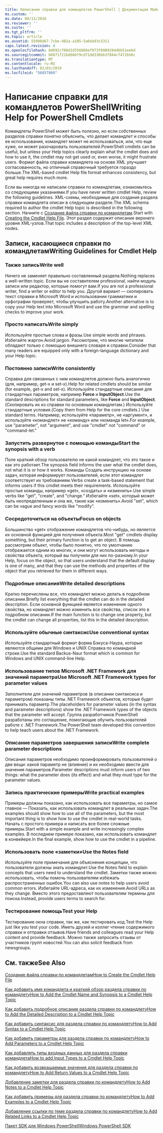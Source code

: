 ```yaml
---
title: Написание справки для командлетов PowerShell | Документация Майкрософт
ms.custom: ''
ms.date: 09/13/2016
ms.reviewer: ''
ms.suite: ''
ms.tgt_pltfrm: ''
ms.topic: article
ms.assetid: 55908d67-7cbe-482a-a105-5a6da93c5311
caps.latest.revision: 4
ms.openlocfilehash: 8d692cf88d1d356886ef973f0989294d6b51ee6d
ms.sourcegitcommit: b6871f21bd666f9cd71dd336bb3f844cf472b56c
ms.translationtype: MT
ms.contentlocale: ru-RU
ms.lasthandoff: 02/03/2019
ms.locfileid: "56857860"
---
```

# <a name="writing-help-for-powershell-cmdlets"></a><span data-ttu-id="83aeb-102">Написание справки для командлетов PowerShell</span><span class="sxs-lookup"><span data-stu-id="83aeb-102">Writing Help for PowerShell Cmdlets</span></span>

<span data-ttu-id="83aeb-103">Командлеты PowerShell может быть полезно, но если собственных разделов справки понятно объяснить, что делает командлет и способы ее использования, командлет может не использоваться, или, что еще хуже, он может разочаровать пользователей.</span><span class="sxs-lookup"><span data-stu-id="83aeb-103">PowerShell cmdlets can be useful, but unless your Help topics clearly explain what the cmdlet does and how to use it, the cmdlet may not get used or, even worse, it might frustrate users.</span></span>
<span data-ttu-id="83aeb-104">Формат файла справки командлета на основе XML улучшает согласованность, но отличный справочный требуется гораздо больше.</span><span class="sxs-lookup"><span data-stu-id="83aeb-104">The XML-based cmdlet Help file format enhances consistency, but great help requires much more.</span></span>

<span data-ttu-id="83aeb-105">Если вы никогда не написали справки по командлетам, ознакомьтесь со следующими указаниями.</span><span class="sxs-lookup"><span data-stu-id="83aeb-105">If you have never written cmdlet Help, review the following guidelines.</span></span>
<span data-ttu-id="83aeb-106">XML-схемы, необходимые для создания раздела справки командлета описан в следующем разделе.</span><span class="sxs-lookup"><span data-stu-id="83aeb-106">The XML schema required to author the cmdlet Help topic is described in the following section.</span></span>
<span data-ttu-id="83aeb-107">Начните с [Создание файла справки по командлетам](./how-to-create-the-cmdlet-help-file.md).</span><span class="sxs-lookup"><span data-stu-id="83aeb-107">Start with [Creating the Cmdlet Help File](./how-to-create-the-cmdlet-help-file.md).</span></span>
<span data-ttu-id="83aeb-108">Этот раздел содержит описание верхнего уровня XML-узлов.</span><span class="sxs-lookup"><span data-stu-id="83aeb-108">That topic includes a description of the top-level XML nodes.</span></span>

## <a name="writing-guidelines-for-cmdlet-help"></a><span data-ttu-id="83aeb-109">Записи, касающиеся справки по командлетам</span><span class="sxs-lookup"><span data-stu-id="83aeb-109">Writing Guidelines for Cmdlet Help</span></span>

### <a name="write-well"></a><span data-ttu-id="83aeb-110">Также запись</span><span class="sxs-lookup"><span data-stu-id="83aeb-110">Write well</span></span>
<span data-ttu-id="83aeb-111">Ничего не заменяет правильно составленный раздела.</span><span class="sxs-lookup"><span data-stu-id="83aeb-111">Nothing replaces a well-written topic.</span></span>
<span data-ttu-id="83aeb-112">Если вы не составителем professional, найти модуль записи или редактор, которые помогут вам.</span><span class="sxs-lookup"><span data-stu-id="83aeb-112">If you are not a professional writer, find a writer or editor to help you.</span></span>
<span data-ttu-id="83aeb-113">Другой вариант — скопировать текст справки в Microsoft Word и использовании грамматики и орфографии проверяет, чтобы улучшить работу.</span><span class="sxs-lookup"><span data-stu-id="83aeb-113">Another alternative is to copy your Help text into Microsoft Word and use the grammar and spelling checks to improve your work.</span></span>

### <a name="write-simply"></a><span data-ttu-id="83aeb-114">Просто написать</span><span class="sxs-lookup"><span data-stu-id="83aeb-114">Write simply</span></span>
<span data-ttu-id="83aeb-115">Используйте простые слова и фразы.</span><span class="sxs-lookup"><span data-stu-id="83aeb-115">Use simple words and phrases.</span></span>
<span data-ttu-id="83aeb-116">Избегайте жаргон.</span><span class="sxs-lookup"><span data-stu-id="83aeb-116">Avoid jargon.</span></span>
<span data-ttu-id="83aeb-117">Рассмотрим, что многие читатели обладают только с помощью внешнего словаря и справки.</span><span class="sxs-lookup"><span data-stu-id="83aeb-117">Consider that many readers are equipped only with a foreign-language dictionary and your Help topic.</span></span>

### <a name="write-consistently"></a><span data-ttu-id="83aeb-118">Постоянно записи</span><span class="sxs-lookup"><span data-stu-id="83aeb-118">Write consistently</span></span>
<span data-ttu-id="83aeb-119">Справка для связанных с ним командлетов должно быть аналогично (для, например, get-x и set-x).</span><span class="sxs-lookup"><span data-stu-id="83aeb-119">Help for related cmdlets should be similar (for example, get-x and set-x).</span></span>
<span data-ttu-id="83aeb-120">Используйте стандартные описания для стандартных параметров, например **Force** и **InputObject**.</span><span class="sxs-lookup"><span data-stu-id="83aeb-120">Use the standard descriptions for standard parameters, like **Force** and **InputObject**.</span></span>
<span data-ttu-id="83aeb-121">(Скопировать их из справки по основным командлетам.) Используйте стандартные условия.</span><span class="sxs-lookup"><span data-stu-id="83aeb-121">(Copy them from Help for the core cmdlets.) Use standard terms.</span></span>
<span data-ttu-id="83aeb-122">Например, используйте «параметр», не «аргумент», и используйте «командлет» не «команду» или «команда let».</span><span class="sxs-lookup"><span data-stu-id="83aeb-122">For example, use "parameter", not "argument", and use "cmdlet" not "command" or "command-let."</span></span>

### <a name="start-the-synopsis-with-a-verb"></a><span data-ttu-id="83aeb-123">Запустить развернутое с помощью команды</span><span class="sxs-lookup"><span data-stu-id="83aeb-123">Start the synopsis with a verb</span></span>
<span data-ttu-id="83aeb-124">Поле краткий обзор пользователю не какой командлет, что это такое и как это работает.</span><span class="sxs-lookup"><span data-stu-id="83aeb-124">The synopsis field informs the user what the cmdlet does, not what it is or how it works.</span></span>
<span data-ttu-id="83aeb-125">Команды Создать инструкцию на основе задач, которая информирует пользователей, если этот командлет соответствует их требованиям.</span><span class="sxs-lookup"><span data-stu-id="83aeb-125">Verbs create a task-based statement that informs users if this cmdlet meets their requirements.</span></span>
<span data-ttu-id="83aeb-126">Используйте простые команды, например «get», «создать» и «изменить».</span><span class="sxs-lookup"><span data-stu-id="83aeb-126">Use simple verbs like "get", "create", and "change."</span></span>
<span data-ttu-id="83aeb-127">Избегайте «set», который может быть неопределенным и она же, такие как «изменить».</span><span class="sxs-lookup"><span data-stu-id="83aeb-127">Avoid "set", which can be vague and fancy words like "modify".</span></span>

### <a name="focus-on-objects"></a><span data-ttu-id="83aeb-128">Сосредоточиться на объекты</span><span class="sxs-lookup"><span data-stu-id="83aeb-128">Focus on objects</span></span>
<span data-ttu-id="83aeb-129">Большинство «get» отображение командлетов что-нибудь, но является их основной функцией для получения объекта.</span><span class="sxs-lookup"><span data-stu-id="83aeb-129">Most "get" cmdlets display something, but their primary function is to get an object.</span></span>
<span data-ttu-id="83aeb-130">В помощь рассмотрим объект, чтобы было понятно, что по умолчанию отображается одним из многих, и они могут использовать методы и свойства объекта, который вы получили для них по-разному.</span><span class="sxs-lookup"><span data-stu-id="83aeb-130">In your Help, focus on the object, so that users understand that the default display is one of many, and that they can use the methods and properties of the object that you retrieved for them in different ways.</span></span>

### <a name="write-detailed-descriptions"></a><span data-ttu-id="83aeb-131">Подробные описания</span><span class="sxs-lookup"><span data-stu-id="83aeb-131">Write detailed descriptions</span></span>
<span data-ttu-id="83aeb-132">Кратко перечислены все, что командлет можно делать в подробном описании.</span><span class="sxs-lookup"><span data-stu-id="83aeb-132">Briefly list everything that the cmdlet can do in the detailed description.</span></span>
<span data-ttu-id="83aeb-133">Если основной функцией является изменение одного свойства, но командлет можно изменить все свойства, список это в подробном описании.</span><span class="sxs-lookup"><span data-stu-id="83aeb-133">If the main function is to change one property, but the cmdlet can change all properties, list this in the detailed description.</span></span>

### <a name="use-conventional-syntax"></a><span data-ttu-id="83aeb-134">Используйте обычные синтаксис</span><span class="sxs-lookup"><span data-stu-id="83aeb-134">Use conventional syntax</span></span>
<span data-ttu-id="83aeb-135">Используйте стандартный формат форма Бэкуса-Наура, которые являются общими для Windows и UNIX Справка по командной строке.</span><span class="sxs-lookup"><span data-stu-id="83aeb-135">Use the standard Backus-Naur format which is common for Windows and UNIX command-line Help.</span></span>

### <a name="use-microsoft-net-framework-types-for-parameter-values"></a><span data-ttu-id="83aeb-136">Использование типов Microsoft .NET Framework для значений параметра</span><span class="sxs-lookup"><span data-stu-id="83aeb-136">Use Microsoft .NET Framework types for parameter values</span></span>
<span data-ttu-id="83aeb-137">Заполнители для значений параметров (в описании синтаксиса и параметром) показаны типы .NET Framework объектов, которые будет принимать параметр.</span><span class="sxs-lookup"><span data-stu-id="83aeb-137">The placeholders for parameter values (in the syntax and parameter descriptions) show the .NET Framework types of the objects that the parameter will accept.</span></span>
<span data-ttu-id="83aeb-138">Группа разработчиков PowerShell разработаны это соглашение, помогающие обучить пользователей работе с .NET Framework.</span><span class="sxs-lookup"><span data-stu-id="83aeb-138">The PowerShell team developed this convention to help teach users about the .NET Framework.</span></span>

### <a name="write-complete-parameter-descriptions"></a><span data-ttu-id="83aeb-139">Описание параметров завершения записи</span><span class="sxs-lookup"><span data-stu-id="83aeb-139">Write complete parameter descriptions</span></span>
<span data-ttu-id="83aeb-140">Описания параметров необходимо проинформировать пользователей о две вещи: какой параметр не (влияние) и их необходимо ввести для значения параметров.</span><span class="sxs-lookup"><span data-stu-id="83aeb-140">Parameter descriptions must inform users of two things: what the parameter does (its effect) and what they must type for the parameter values.</span></span>

### <a name="write-practical-examples"></a><span data-ttu-id="83aeb-141">Запись практические примеры</span><span class="sxs-lookup"><span data-stu-id="83aeb-141">Write practical examples</span></span>
<span data-ttu-id="83aeb-142">Примеры должны показано, как использовать все параметры, но самое главное — Показать, как использовать командлет в реальных задач.</span><span class="sxs-lookup"><span data-stu-id="83aeb-142">The examples should show how to use all of the parameters, but the most important thing is to show how to use the cmdlet in real-world tasks.</span></span>
<span data-ttu-id="83aeb-143">Начать с простого примера и написать все более сложные примеры.</span><span class="sxs-lookup"><span data-stu-id="83aeb-143">Start with a simple example and write increasingly complex examples.</span></span>
<span data-ttu-id="83aeb-144">В последнем примере показано, как использовать командлет в конвейере.</span><span class="sxs-lookup"><span data-stu-id="83aeb-144">In the final example, show how to use the cmdlet in a pipeline.</span></span>

### <a name="use-the-notes-field"></a><span data-ttu-id="83aeb-145">Использовать поле «заметки»</span><span class="sxs-lookup"><span data-stu-id="83aeb-145">Use the Notes field</span></span>
<span data-ttu-id="83aeb-146">Используйте поле примечания для объяснения концепции, что пользователи должны знать командлет.</span><span class="sxs-lookup"><span data-stu-id="83aeb-146">Use the Notes field to explain concepts that users need to understand the cmdlet.</span></span>
<span data-ttu-id="83aeb-147">Заметки также можно использовать, чтобы помочь пользователям избежать распространенных ошибок.</span><span class="sxs-lookup"><span data-stu-id="83aeb-147">You can also use notes to help users avoid common errors.</span></span>
<span data-ttu-id="83aeb-148">Избегайте URL-адреса, как их изменения.</span><span class="sxs-lookup"><span data-stu-id="83aeb-148">Avoid URLs as they change.</span></span>
<span data-ttu-id="83aeb-149">Вместо этого предоставляют пользователям термины для поиска.</span><span class="sxs-lookup"><span data-stu-id="83aeb-149">Instead, provide users terms to search for.</span></span>

### <a name="test-your-help"></a><span data-ttu-id="83aeb-150">Тестирование помощь</span><span class="sxs-lookup"><span data-stu-id="83aeb-150">Test your Help</span></span>
<span data-ttu-id="83aeb-151">Тестирование окна справки, так же, как тестировать код.</span><span class="sxs-lookup"><span data-stu-id="83aeb-151">Test the Help just like you test your code.</span></span>
<span data-ttu-id="83aeb-152">Иметь друзей и коллег чтение содержимого справки и отправки отзывов.</span><span class="sxs-lookup"><span data-stu-id="83aeb-152">Have friends and colleagues read your Help content and provide feedback.</span></span>
<span data-ttu-id="83aeb-153">Можно также запросить отзывы от участников групп новостей.</span><span class="sxs-lookup"><span data-stu-id="83aeb-153">You can also solicit feedback from newsgroups.</span></span>

## <a name="see-also"></a><span data-ttu-id="83aeb-154">См. также</span><span class="sxs-lookup"><span data-stu-id="83aeb-154">See Also</span></span>

 [<span data-ttu-id="83aeb-155">Создание файла справки по командлетам</span><span class="sxs-lookup"><span data-stu-id="83aeb-155">How to Create the Cmdlet Help File</span></span>](./how-to-create-the-cmdlet-help-file.md)

 [<span data-ttu-id="83aeb-156">Как добавить имя командлета и краткий обзор раздела справки по командлету</span><span class="sxs-lookup"><span data-stu-id="83aeb-156">How to Add the Cmdlet Name and Synopsis to a Cmdlet Help Topic</span></span>](./how-to-add-the-cmdlet-name-and-synopsis-to-a-cmdlet-help-topic.md)

 [<span data-ttu-id="83aeb-157">Как добавить подробное описание раздела справки по командлету</span><span class="sxs-lookup"><span data-stu-id="83aeb-157">How to Add the Detailed Description to a Cmdlet Help Topic</span></span>](./how-to-add-a-cmdlet-description.md)

 [<span data-ttu-id="83aeb-158">Как добавить синтаксис для раздела справки по командлету</span><span class="sxs-lookup"><span data-stu-id="83aeb-158">How to Add Syntax to a Cmdlet Help Topic</span></span>](./how-to-add-syntax-to-a-cmdlet-help-topic.md)

 [<span data-ttu-id="83aeb-159">Как добавить параметры для раздела справки по командлету</span><span class="sxs-lookup"><span data-stu-id="83aeb-159">How to Add Parameters to a Cmdlet Help Topic</span></span>](./how-to-add-parameter-information.md)

 [<span data-ttu-id="83aeb-160">Как добавлять типы входных данных для раздела справки командлета</span><span class="sxs-lookup"><span data-stu-id="83aeb-160">How to add Input Types to a Cmdlet Help Topic</span></span>](./how-to-add-input-types-to-a-cmdlet-help-topic.md)

 [<span data-ttu-id="83aeb-161">Как добавить возвращаемые значения для раздела справки по командлету</span><span class="sxs-lookup"><span data-stu-id="83aeb-161">How to Add Return Values to a Cmdlet Help Topic</span></span>](./how-to-add-return-values-to-a-cmdlet-help-topic.md)

 [<span data-ttu-id="83aeb-162">Добавление заметки для раздела справки по командлету</span><span class="sxs-lookup"><span data-stu-id="83aeb-162">How to Add Notes to a Cmdlet Help Topic</span></span>](./how-to-add-notes-to-a-cmdlet-help-topic.md)

 [<span data-ttu-id="83aeb-163">Как добавить примеры для раздела справки по командлету</span><span class="sxs-lookup"><span data-stu-id="83aeb-163">How to Add Examples to a Cmdlet Help Topic</span></span>](./how-to-add-examples-to-a-cmdlet-help-topic.md)

 [<span data-ttu-id="83aeb-164">Добавление ссылки по теме раздела справки по командлету</span><span class="sxs-lookup"><span data-stu-id="83aeb-164">How to Add Related Links to a Cmdlet Help Topic</span></span>](./how-to-add-related-links-to-a-cmdlet-help-topic.md)

 [<span data-ttu-id="83aeb-165">Пакет SDK для Windows PowerShell</span><span class="sxs-lookup"><span data-stu-id="83aeb-165">Windows PowerShell SDK</span></span>](../windows-powershell-reference.md)